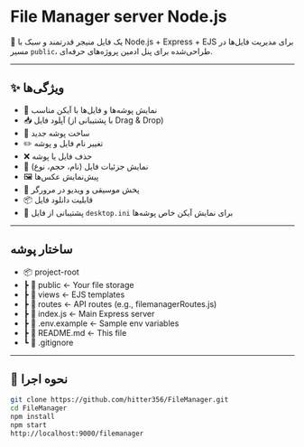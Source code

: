 #  File Manager server Node.js

🎯 یک فایل منیجر قدرتمند و سبک با Node.js + Express + EJS برای مدیریت فایل‌ها در مسیر `public`، طراحی‌شده برای پنل ادمین پروژه‌های حرفه‌ای.

---

## ✨ ویژگی‌ها

- 📂 نمایش پوشه‌ها و فایل‌ها با آیکن مناسب
- 📥 آپلود فایل (با پشتیبانی از Drag & Drop)
- 📁 ساخت پوشه جدید
- ✏️ تغییر نام فایل و پوشه
- ❌ حذف فایل یا پوشه
- 📄 نمایش جزئیات فایل (نام، حجم، نوع)
- 🖼️ پیش‌نمایش عکس‌ها
- 🎵 پخش موسیقی و ویدیو در مرورگر
- 📦 قابلیت دانلود فایل
- 🧩 پشتیبانی از فایل `desktop.ini` برای نمایش آیکن خاص پوشه‌ها

---

## ساختار پوشه

- 📦 project-root
- ┣ 📁 public             ← Your file storage
- ┣ 📁 views              ← EJS templates
- ┣ 📁 routes             ← API routes (e.g., filemanagerRoutes.js)
- ┣ 📄 index.js             ← Main Express server
- ┣ 📄 .env.example       ← Sample env variables
- ┣ 📄 README.md          ← This file
- ┗ 📄 .gitignore

---


## 🚀 نحوه اجرا

```bash
git clone https://github.com/hitter356/FileManager.git
cd FileManager
npm install
npm start
http://localhost:9000/filemanager
